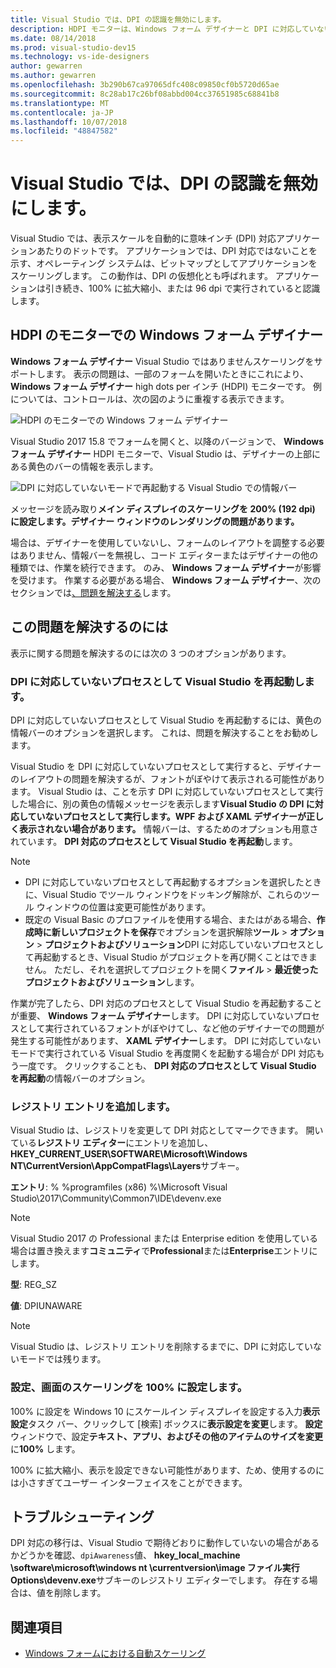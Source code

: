 ```yaml
---
title: Visual Studio では、DPI の認識を無効にします。
description: HDPI モニターは、Windows フォーム デザイナーと DPI に対応していないプロセスとして Visual Studio を実行する方法の制限事項について説明します。
ms.date: 08/14/2018
ms.prod: visual-studio-dev15
ms.technology: vs-ide-designers
author: gewarren
ms.author: gewarren
ms.openlocfilehash: 3b290b67ca97065dfc408c09850cf0b5720d65ae
ms.sourcegitcommit: 8c28ab17c26bf08abbd004cc37651985c68841b8
ms.translationtype: MT
ms.contentlocale: ja-JP
ms.lasthandoff: 10/07/2018
ms.locfileid: "48847582"
---
```

# <a name="disable-dpi-awareness-in-visual-studio"></a>Visual Studio では、DPI の認識を無効にします。

Visual Studio では、表示スケールを自動的に意味インチ (DPI) 対応アプリケーションあたりのドットです。 アプリケーションでは、DPI 対応ではないことを示す、オペレーティング システムは、ビットマップとしてアプリケーションをスケーリングします。 この動作は、DPI の仮想化とも呼ばれます。 アプリケーションは引き続き、100% に拡大縮小、または 96 dpi で実行されていると認識します。

## <a name="windows-forms-designer-on-hdpi-monitors"></a>HDPI のモニターでの Windows フォーム デザイナー

**Windows フォーム デザイナー** Visual Studio ではありませんスケーリングをサポートします。 表示の問題は、一部のフォームを開いたときにこれにより、 **Windows フォーム デザイナー** high dots per インチ (HDPI) モニターです。 例については、コントロールは、次の図のように重複する表示できます。

![HDPI のモニターでの Windows フォーム デザイナー](media/disable-dpi-awareness-visual-studio/win-forms-designer-hdpi.png)

Visual Studio 2017 15.8 でフォームを開くと、以降のバージョンで、 **Windows フォーム デザイナー** HDPI モニターで、Visual Studio は、デザイナーの上部にある黄色のバーの情報を表示します。

![DPI に対応していないモードで再起動する Visual Studio での情報バー](media/disable-dpi-awareness-visual-studio/scaling-gold-bar.png)

メッセージを読み取り**メイン ディスプレイのスケーリングを 200% (192 dpi) に設定します。デザイナー ウィンドウのレンダリングの問題があります。**

場合は、デザイナーを使用していないし、フォームのレイアウトを調整する必要はありません、情報バーを無視し、コード エディターまたはデザイナーの他の種類では、作業を続行できます。 のみ、 **Windows フォーム デザイナー**が影響を受けます。 作業する必要がある場合、 **Windows フォーム デザイナー**、次のセクションでは[、問題を解決する](#to-resolve-the-problem)します。

## <a name="to-resolve-the-problem"></a>この問題を解決するのには

表示に関する問題を解決するのには次の 3 つのオプションがあります。

### <a name="restart-visual-studio-as-a-dpi-unaware-process"></a>DPI に対応していないプロセスとして Visual Studio を再起動します。

DPI に対応していないプロセスとして Visual Studio を再起動するには、黄色の情報バーのオプションを選択します。 これは、問題を解決することをお勧めします。

Visual Studio を DPI に対応していないプロセスとして実行すると、デザイナーのレイアウトの問題を解決するが、フォントがぼやけて表示される可能性があります。 Visual Studio は、ことを示す DPI に対応していないプロセスとして実行した場合に、別の黄色の情報メッセージを表示します**Visual Studio の DPI に対応していないプロセスとして実行します。WPF および XAML デザイナーが正しく表示されない場合があります。** 情報バーは、するためのオプションも用意されています。 **DPI 対応のプロセスとして Visual Studio を再起動**します。

> [!NOTE]
> - DPI に対応していないプロセスとして再起動するオプションを選択したときに、Visual Studio でツール ウィンドウをドッキング解除が、これらのツール ウィンドウの位置は変更可能性があります。
> - 既定の Visual Basic のプロファイルを使用する場合、またはがある場合、**作成時に新しいプロジェクトを保存**でオプションを選択解除**ツール** > **オプション** > **プロジェクトおよびソリューション**DPI に対応していないプロセスとして再起動するとき、Visual Studio がプロジェクトを再び開くことはできません。 ただし、それを選択してプロジェクトを開く**ファイル** > **最近使ったプロジェクトおよびソリューション**します。

作業が完了したら、DPI 対応のプロセスとして Visual Studio を再起動することが重要、 **Windows フォーム デザイナー**します。 DPI に対応していないプロセスとして実行されているフォントがぼやけてし、など他のデザイナーでの問題が発生する可能性があります、 **XAML デザイナー**します。 DPI に対応していないモードで実行されている Visual Studio を再度開くを起動する場合が DPI 対応もう一度です。 クリックすることも、 **DPI 対応のプロセスとして Visual Studio を再起動**の情報バーのオプション。

### <a name="add-a-registry-entry"></a>レジストリ エントリを追加します。

Visual Studio は、レジストリを変更して DPI 対応としてマークできます。 開いている**レジストリ エディター**にエントリを追加し、 **HKEY_CURRENT_USER\SOFTWARE\Microsoft\Windows NT\CurrentVersion\AppCompatFlags\Layers**サブキー。

**エントリ**: % %programfiles (x86) %\Microsoft Visual Studio\2017\Community\Common7\IDE\devenv.exe

   > [!NOTE]
   > Visual Studio 2017 の Professional または Enterprise edition を使用している場合は置き換えます**コミュニティ**で**Professional**または**Enterprise**エントリにします。

**型**: REG_SZ

**値**: DPIUNAWARE

> [!NOTE]
> Visual Studio は、レジストリ エントリを削除するまでに、DPI に対応していないモードでは残ります。

### <a name="set-your-display-scaling-setting-to-100"></a>設定、画面のスケーリングを 100% に設定します。

100% に設定を Windows 10 にスケールイン ディスプレイを設定する入力**表示設定**タスク バー、クリックして [検索] ボックスに**表示設定を変更**します。 **設定**ウィンドウで、設定**テキスト、アプリ、およびその他のアイテムのサイズを変更**に**100%** します。

100% に拡大縮小、表示を設定できない可能性があります、ため、使用するのには小さすぎてユーザー インターフェイスをことができます。

## <a name="troubleshoot"></a>トラブルシューティング

DPI 対応の移行は、Visual Studio で期待どおりに動作していないの場合があるかどうかを確認、`dpiAwareness`値、 **hkey_local_machine \software\microsoft\windows nt \currentversion\image ファイル実行 Options\devenv.exe**サブキーのレジストリ エディターでします。 存在する場合は、値を削除します。

## <a name="see-also"></a>関連項目

- [Windows フォームにおける自動スケーリング](automatic-scaling-in-windows-forms.md)